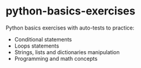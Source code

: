 # python-basics-exercises
Python basics exercises with auto-tests to practice:
- Conditional statements
- Loops statements
- Strings, lists and dictionaries manipulation
- Programming and math concepts
